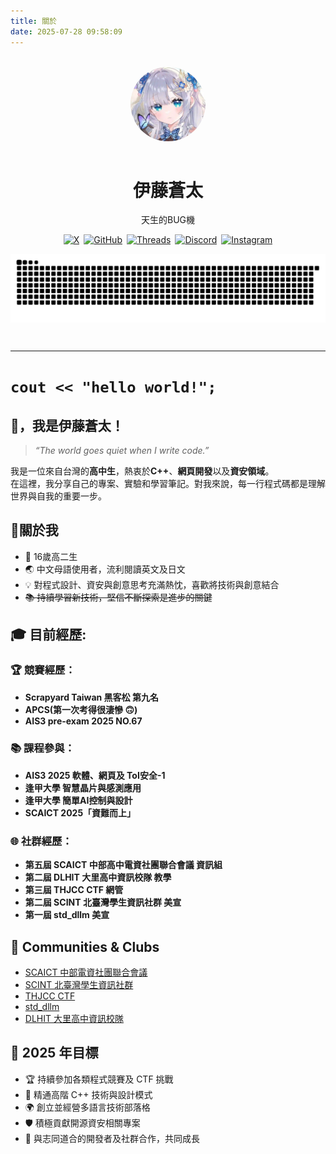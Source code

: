 ```yaml
---
title: 關於
date: 2025-07-28 09:58:09
---
```


<style>
a[target="_blank"]::after,
a.external-link::after {
  display: none !important;
  content: none !important;
}
a img:hover {
  transform: scale(1.05);
  transition: transform 0.3s ease;
}
@media (max-width: 480px) {
  div[style*="display:flex"] {
    flex-direction: column;
    align-items: center;
  }
}
</style>
<br>
<div align="center">
  <img src="/img/avatar.webp" alt="avatar" width="120" style="border-radius:50%;margin-bottom:1em;" />
  <h1>伊藤蒼太</h1>
  <p>天生的BUG機</p>
  <div style="display:flex;justify-content:center;flex-wrap:wrap;gap:0.5em;">
    <a href="https://x.com/itou_souta15" target="_blank">
      <img src="https://img.shields.io/badge/X-000000?style=for-the-badge&logo=x&logoColor=white" alt="X" />
    </a>
    <a href="https://github.com/itousouta15" target="_blank">
      <img src="https://img.shields.io/badge/GitHub-181717?style=for-the-badge&logo=github&logoColor=white" alt="GitHub" />
    </a>
    <a href="https://www.threads.net/@itou.souta15" target="_blank">
      <img src="https://img.shields.io/badge/Threads-000000?style=for-the-badge&logo=threads&logoColor=white" alt="Threads" />
    </a>
    <a href="https://discord.gg/uAX6h9VmA4" target="_blank">
      <img src="https://img.shields.io/badge/Discord-5865F2?style=for-the-badge&logo=discord&logoColor=white" alt="Discord" />
    </a>
    <a href="https://instagram.com/itousouta15" target="_blank">
      <img src="https://img.shields.io/badge/Instagram-E4405F?style=for-the-badge&logo=instagram&logoColor=white" alt="Instagram" />
    </a>
  </div>
  <picture>
    <source srcset="/img/github-user-contributiond.svg" media="(prefers-color-scheme: dark)">
    <img src="/img/github-user-contribution.svg" alt="GitHub 貢獻圖" style="max-width:100%;margin:1em auto;display:block;" />
  </picture>
</div>

</br>

---

# `cout << "hello world!";`
## 👋，我是伊藤蒼太！

> *“The world goes quiet when I write code.”*  

我是一位來自台灣的**高中生**，熱衷於**C++**、**網頁開發**以及**資安領域**。  
在這裡，我分享自己的專案、實驗和學習筆記。對我來說，每一行程式碼都是理解世界與自我的重要一步。


## 🌟關於我  
- 🏫 16歲高二生 
- 🌏 中文母語使用者，流利閱讀英文及日文
- 💡 對程式設計、資安與創意思考充滿熱忱，喜歡將技術與創意結合
- ~~📚 持續學習新技術，堅信不斷探索是進步的關鍵~~

## 🎓 目前經歷:
### 🏆 競賽經歷：
- **Scrapyard Taiwan 黑客松 第九名**
- **APCS(第一次考得很淒慘 🙃)**
- **AIS3 pre-exam 2025 NO.67**

### 📚 課程參與：
- **AIS3 2025 軟體、網頁及 ToI安全-1**
- **逢甲大學 智慧晶片與感測應用**
- **逢甲大學 簡單AI控制與設計**
- **SCAICT 2025「資難而上」**

### 🌐 社群經歷：
- **第五屆 SCAICT 中部高中電資社團聯合會議 資訊組**
- **第二屆 DLHIT 大里高中資訊校隊 教學**
- **第三屆 THJCC CTF 網管**
- **第二屆 SCINT 北臺灣學生資訊社群 美宣**
- **第一屆 std_dllm 美宣**


## 🤝 Communities & Clubs
- [SCAICT 中部電資社團聯合會議](https://scaict.org/)
- [SCINT 北臺灣學生資訊社群](https://scint.org/)
- [THJCC CTF](https://www.instagram.com/thjcc.tw/)
- [std_dllm](https://www.instagram.com/std_dllm_?utm_source=ig_web_button_share_sheet&igsh=ZDNlZDc0MzIxNw==)
- [DLHIT 大里高中資訊校隊](https://www.instagram.com/dlhit_?utm_source=ig_web_button_share_sheet&igsh=ZDNlZDc0MzIxNw==)

## 🎯 2025 年目標  
- 🏆 持續參加各類程式競賽及 CTF 挑戰  
- 📖 精通高階 C++ 技術與設計模式  
- 🌍 創立並經營多語言技術部落格
- 🛡️ 積極貢獻開源資安相關專案  
- 🤝 與志同道合的開發者及社群合作，共同成長  
